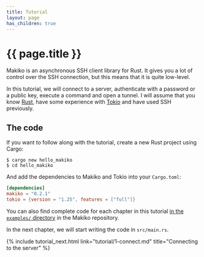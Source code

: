```yaml
---
title: Tutorial
layout: page
has_children: true
---
```


# {{ page.title }}

Makiko is an asynchronous SSH client library for Rust. It gives you a lot of control over the SSH connection, but this means that it is quite low-level.

In this tutorial, we will connect to a server, authenticate with a password or a public key, execute a command and open a tunnel. I will assume that you know [Rust][rust], have some experience with [Tokio][tokio] and have used SSH previously.

[rust]: https://www.rust-lang.org/
[tokio]: https://tokio.rs/

## The code

If you want to follow along with the tutorial, create a new Rust project using Cargo:

```
$ cargo new hello_makiko
$ cd hello_makiko
```

And add the dependencies to Makiko and Tokio into your `Cargo.toml`:

```toml
[dependencies]
makiko = "0.2.1"
tokio = {version = "1.25", features = ["full"]}
```

You can also find complete code for each chapter in this tutorial [in the `examples/` directory][examples] in the Makiko repository.

[examples]: https://github.com/honzasp/makiko/tree/master/examples

In the next chapter, we will start writing the code in `src/main.rs`.

{% include tutorial_next.html link="tutorial/1-connect.md" title="Connecting to the server" %}
